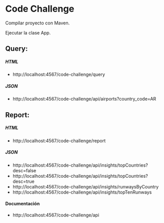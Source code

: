 # Code Challenge

Compilar proyecto con Maven.

Ejecutar la clase App.

## Query:
##### HTML
- http://localhost:4567/code-challenge/query
##### JSON
- http://localhost:4567/code-challenge/api/airports?country_code=AR

## Report:
##### HTML 
- http://localhost:4567/code-challenge/report
##### JSON
- http://localhost:4567/code-challenge/api/insights/topCountries?desc=false
- http://localhost:4567/code-challenge/api/insights/topCountries?desc=true
- http://localhost:4567/code-challenge/api/insights/runwaysByCountry
- http://localhost:4567/code-challenge/api/insights/topTenRunways

#### Documentación
- http://localhost:4567/code-challenge/api
